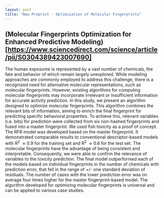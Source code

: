 ```yaml
---
layout: post
title: "New Preprint - Optimization of Molecular Fingerprints"
---
```


## (Molecular Fingerprints Optimization for Enhanced Predictive Modeling)[https://www.sciencedirect.com/science/article/pii/S0304389423007690]


The human exposome is represented by a vast number of chemicals, the fate and behavior of which remain largely unexplored. While modeling approaches are commonly employed to address this challenge, there is a recognized need for alternative molecular representations, such as molecular fingerprints. However, existing algorithms for computing molecular fingerprints may incorporate irrelevant or insufficient information for accurate activity prediction. In this study, we present an algorithm designed to optimize molecular fingerprints. This algorithm combines the relevant bits of information, aiming to enrich the final fingerprint for predicting specific behavioral properties. To achieve this, relevant variables (i.e. bits) for prediction were collected from six non-hashed fingerprints and fused into a master fingerprint. We used fish toxicity as a proof of concept. The RFR model was developed based on the master fingerprint. It demonstrated comparable results to conventional descriptor-based models with R$^2$ $\approx 0.9$ for the training set and R$^2$ $\approx 0.6$ for the test set. The molecular fingerprints have the advantage of being consistent and interpretable. Consequently, we were able to confirm the relevance of variables to the toxicity prediction. The final model outperformed each of the models based on individual fingerprints in the number of chemicals with prediction error, that fell in the range of +/- one standard deviation of residuals. The number of cases with the lower prediction error was on average four times higher for the master fingerprint-based model. The algorithm developed for optimizing molecular fingerprints is universal and can be applied to various case studies.


